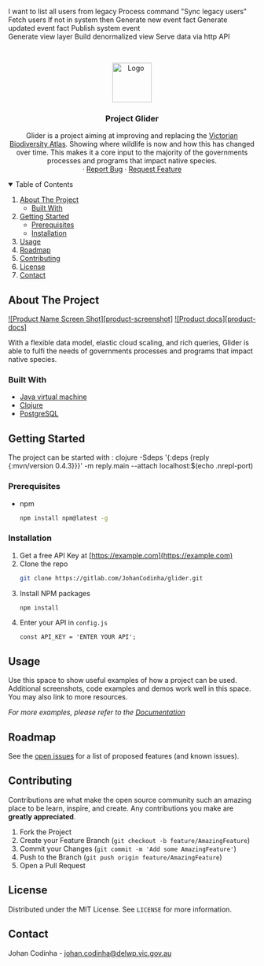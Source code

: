 

I want to list all users from legacy
  Process command "Sync legacy users"
  	  Fetch users
	  If not in system then
 	     Generate new event fact
	     Generate updated event fact
  	  Publish system event	     
  Generate view layer
  	  Build denormalized view
  Serve data via http API

<!-- PROJECT LOGO -->
<br />
<p align="center">
  <a href="https://gitlab.com/JohanCodinha/glider">
    <img src="https://www.delwp.vic.gov.au/__data/assets/image/0020/4268/Environment.png" alt="Logo" width="80" height="80">
  </a>

  <h3 align="center">Project Glider</h3>

  <p align="center">
    Glider is a project aiming at improving and replacing the <a href="https://www.environment.vic.gov.au/biodiversity/victorian-biodiversity-atlas">Victorian Biodiversity Atlas</a>. 
    Showing where wildlife is now and how this has changed over time. This makes it a core input to the majority of the governments processes and programs that impact native species.
    <br />
    ·
    <a href="https://gitlab.com/JohanCodinha/glider/issues">Report Bug</a>
    ·
    <a href="https://gitlab.com/JohanCodinha/glider/issues">Request Feature</a>
  </p>
</p>

  	
<!-- TABLE OF CONTENTS -->
<details open="open">
  <summary>Table of Contents</summary>
  <ol>
    <li>
      <a href="#about-the-project">About The Project</a>
      <ul>
        <li><a href="#built-with">Built With</a></li>
      </ul>
    </li>
    <li>
      <a href="#getting-started">Getting Started</a>
      <ul>
        <li><a href="#prerequisites">Prerequisites</a></li>
        <li><a href="#installation">Installation</a></li>
      </ul>
    </li>
    <li><a href="#usage">Usage</a></li>
    <li><a href="#roadmap">Roadmap</a></li>
    <li><a href="#contributing">Contributing</a></li>
    <li><a href="#license">License</a></li>
    <li><a href="#contact">Contact</a></li>
  </ol>
</details>



<!-- ABOUT THE PROJECT -->
## About The Project

[![Product Name Screen Shot][product-screenshot]](https://i.imgur.com/rj5YKjY.png)
[![Product docs][product-docs]](https://i.imgur.com/WLNQfI5.png)

With a flexible data model, elastic cloud scaling, and rich queries, Glider is able to fulfi the needs of governments processes and programs that impact native species.

### Built With

* [Java virtual machine](https://java.com)
* [Clojure](https://clojure.org/)
* [PostgreSQL](www.postgresql.org)



<!-- GETTING STARTED -->
## Getting Started

The project can be started with : clojure -Sdeps '{:deps {reply {:mvn/version 0.4.3}}}' -m reply.main --attach localhost:$(echo .nrepl-port)

### Prerequisites

* npm
  ```sh
  npm install npm@latest -g
  ```

### Installation

1. Get a free API Key at [https://example.com](https://example.com)
2. Clone the repo
   ```sh
   git clone https://gitlab.com/JohanCodinha/glider.git
   ```
3. Install NPM packages
   ```sh
   npm install
   ```
4. Enter your API in `config.js`
   ```JS
   const API_KEY = 'ENTER YOUR API';
   ```



<!-- USAGE EXAMPLES -->
## Usage

Use this space to show useful examples of how a project can be used. Additional screenshots, code examples and demos work well in this space. You may also link to more resources.

_For more examples, please refer to the [Documentation](https://example.com)_



<!-- ROADMAP -->
## Roadmap

See the [open issues](https://gitlab.com/JohanCodinha/glider/issues) for a list of proposed features (and known issues).



<!-- CONTRIBUTING -->
## Contributing

Contributions are what make the open source community such an amazing place to be learn, inspire, and create. Any contributions you make are **greatly appreciated**.

1. Fork the Project
2. Create your Feature Branch (`git checkout -b feature/AmazingFeature`)
3. Commit your Changes (`git commit -m 'Add some AmazingFeature'`)
4. Push to the Branch (`git push origin feature/AmazingFeature`)
5. Open a Pull Request



<!-- LICENSE -->
## License

Distributed under the MIT License. See `LICENSE` for more information.



<!-- CONTACT -->
## Contact

Johan Codinha -  johan.codinha@delwp.vic.gov.au
